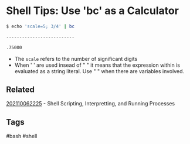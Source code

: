 # Shell Tips: Use 'bc' as a Calculator
```sh
$ echo 'scale=5; 3/4' | bc

--------------------------

.75000
```

* The ```scale``` refers to the number of significant digits
* When ' ' are used insead of " " it means that the expression within is
evaluated as a string literal. Use " " when there are variables involved.


## Related
[202110062225](../202110062225) - Shell Scripting, Interpretting, and Running Processes


## Tags
#bash #shell
